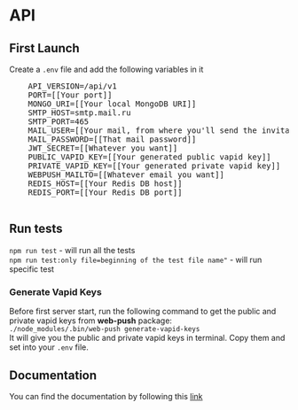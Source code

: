 # API

## First Launch
 Create a `.env` file and add the following variables in it
  <pre>
    API_VERSION=/api/v1
    PORT=[[Your port]]
    MONGO_URI=[[Your local MongoDB URI]]
    SMTP_HOST=smtp.mail.ru
    SMTP_PORT=465
    MAIL_USER=[[Your mail, from where you'll send the invitation emails]]
    MAIL_PASSWORD=[[That mail password]]
    JWT_SECRET=[[Whatever you want]]
    PUBLIC_VAPID_KEY=[[Your generated public vapid key]]
    PRIVATE_VAPID_KEY=[[Your generated private vapid key]]
    WEBPUSH_MAILTO=[[Whatever email you want]]
    REDIS_HOST=[[Your Redis DB host]]
    REDIS_PORT=[[Your Redis DB port]]
  </pre>
  
## Run tests
`npm run test` - will run all the tests
<br>
`npm run test:only file=beginning of the test file name"` - will run specific test 

### Generate Vapid Keys
Before first server start, run the following command to get the public and private vapid keys from **web-push** package:<br/>
`./node_modules/.bin/web-push generate-vapid-keys`<br/>
It will give you the public and private vapid keys in terminal. Copy them and set into your `.env` file.


## Documentation

You can find the documentation by following this [link](https://documenter.getpostman.com/view/3321357/TVmV4Yzz#b0357e6d-3561-4a70-94e8-8dc5ca0e3816)



